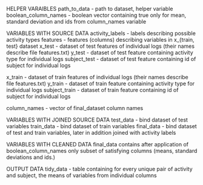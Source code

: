 HELPER VARAIBLES
path_to_data - path to dataset, helper variable
boolean_column_names - boolean vector containing true only for mean, standard deviation and ids from column_names variable

VARIABLES WITH SOURCE DATA
activity_labels - labels describing possible activity types
features - features (columns) describing variables in x_{train, test} dataset
x_test - dataset of test features of individual logs (their names describe file features.txt)
y_test - dataset of test feature containing activity type for individual logs
subject_test - dataset of test feature containing id of subject for individual logs

x_train - dataset of train features of individual logs (their names describe file features.txt)
y_train - dataset of train feature containing activity type for individual logs
subject_train - dataset of train feature containing id of subject for individual logs

column_names - vector of final_dataset column names

VARIABLES WITH JOINED SOURCE DATA
test_data - bind dataset of test variables
train_data - bind dataset of train variables
final_data - bind dataset of test and train variables, later in addition joined with activity labels

VARIABLES WITH CLEANED DATA
final_data contains after application of boolean_column_names only subset of satisfying columns (means, standard deviations and ids.)

OUTPUT DATA
tidy_data - table containing for every unique pair of activity and subject, the means of variables from individual columns
